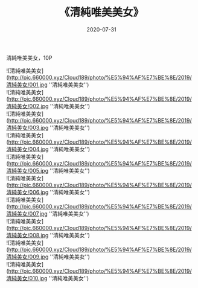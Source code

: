 ﻿---
layout: post
title:  《清純唯美美女》
date:   2020-07-31
img: http://pic.660000.xyz/Cloud189/photo/%E5%94%AF%E7%BE%8E/2019/清純美女/000.jpg
categories: [美女, 清纯, 唯美]
---

清純唯美美女，10P

![清純唯美美女](http://pic.660000.xyz/Cloud189/photo/%E5%94%AF%E7%BE%8E/2019/清純美女/001.jpg ''清純唯美美女'') <br>
![清純唯美美女](http://pic.660000.xyz/Cloud189/photo/%E5%94%AF%E7%BE%8E/2019/清純美女/002.jpg ''清純唯美美女'') <br>
![清純唯美美女](http://pic.660000.xyz/Cloud189/photo/%E5%94%AF%E7%BE%8E/2019/清純美女/003.jpg ''清純唯美美女'') <br>
![清純唯美美女](http://pic.660000.xyz/Cloud189/photo/%E5%94%AF%E7%BE%8E/2019/清純美女/004.jpg ''清純唯美美女'') <br>
![清純唯美美女](http://pic.660000.xyz/Cloud189/photo/%E5%94%AF%E7%BE%8E/2019/清純美女/005.jpg ''清純唯美美女'') <br>
![清純唯美美女](http://pic.660000.xyz/Cloud189/photo/%E5%94%AF%E7%BE%8E/2019/清純美女/006.jpg ''清純唯美美女'') <br>
![清純唯美美女](http://pic.660000.xyz/Cloud189/photo/%E5%94%AF%E7%BE%8E/2019/清純美女/007.jpg ''清純唯美美女'') <br>
![清純唯美美女](http://pic.660000.xyz/Cloud189/photo/%E5%94%AF%E7%BE%8E/2019/清純美女/008.jpg ''清純唯美美女'') <br>
![清純唯美美女](http://pic.660000.xyz/Cloud189/photo/%E5%94%AF%E7%BE%8E/2019/清純美女/009.jpg ''清純唯美美女'') <br>
![清純唯美美女](http://pic.660000.xyz/Cloud189/photo/%E5%94%AF%E7%BE%8E/2019/清純美女/010.jpg ''清純唯美美女'') <br>

